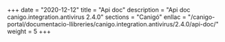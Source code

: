 +++
date        = "2020-12-12"
title       = "Api doc"
description = "Api doc canigo.integration.antivirus 2.4.0"
sections    = "Canigó"
enllac		= "/canigo-portal/documentacio-llibreries/canigo.integration.antivirus/2.4.0/api-doc/"
weight		= 5
+++
